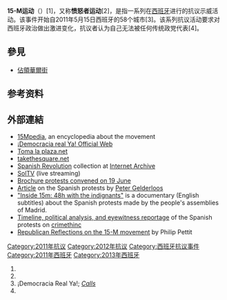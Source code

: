 **15-M运动**（）\[1\]，又称**愤怒者运动**\[2\]，是指一系列在[西班牙](../Page/西班牙.md "wikilink")进行的抗议示威活动。该事件开始自2011年5月15日西班牙的58个城市\[3\]。该系列抗议活动要求对西班牙政治做出激进变化，抗议者认为自己无法被任何传统政党代表\[4\]。

## 參見

  - [佔領華爾街](../Page/佔領華爾街.md "wikilink")

## 参考资料

<references/>

## 外部連結

  - [15Mpedia](http://15mpedia.org), an encyclopedia about the movement
  - [¡Democracia real Ya\! Official Web](https://web.archive.org/web/20110520210745/http://www.democraciarealya.es/)
  - [Toma la plaza.net](http://tomalaplaza.net/)
  - [takethesquare.net](http://takethesquare.net)
  - [Spanish Revolution](http://archive.org/details/spanishrevolution) collection at [Internet Archive](https://zh.wikipedia.org/wiki/Internet_Archive "wikilink")
  - [SolTV](http://www.soltv.tv) (live streaming)
  - [Brochure protests convened on 19 June](https://web.archive.org/web/20111125191824/http://es.scribd.com/doc/57091274/Democracia-Real-YA-El-19-de-Junio-Volvemos-a-Tomar-Las-Calles)
  - [Article](https://web.archive.org/web/20110610010558/http://www.counterpunch.org/gelderloos06072011.html) on the Spanish protests by [Peter Gelderloos](https://zh.wikipedia.org/wiki/Peter_Gelderloos "wikilink")
  - ["Inside 15m: 48h with the indignants"](http://www.kaosenlared.net/noticia/video-reportaje-inside-15m-48h-ls-indignads) is a documentary (English subtitles) about the Spanish protests made by the people's assemblies of Madrid.
  - [Timeline, political analysis, and eyewitness reportage](https://web.archive.org/web/20130425075421/http://www.crimethinc.com/texts/recentfeatures/barc.php) of the Spanish protests on [crimethinc](https://zh.wikipedia.org/wiki/crimethinc "wikilink")
  - [Republican Reflections on the 15-M movement](http://www.booksandideas.net/Republican-Reflections-on-the-15-M.html) by Philip Pettit

[Category:2011年抗议](https://zh.wikipedia.org/wiki/Category:2011年抗议 "wikilink") [Category:2012年抗议](https://zh.wikipedia.org/wiki/Category:2012年抗议 "wikilink") [Category:西班牙抗议事件](https://zh.wikipedia.org/wiki/Category:西班牙抗议事件 "wikilink") [Category:2011年西班牙](https://zh.wikipedia.org/wiki/Category:2011年西班牙 "wikilink") [Category:2013年西班牙](https://zh.wikipedia.org/wiki/Category:2013年西班牙 "wikilink")

1.
2.
3.  ¡Democracia Real Ya\!; *[Calls](http://democraciarealya.es/?page_id=580)*
4.